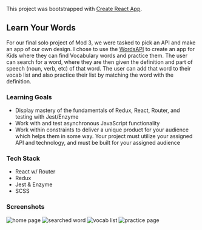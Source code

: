 This project was bootstrapped with [Create React App](https://github.com/facebook/create-react-app).

## Learn Your Words
For our final solo project of Mod 3, we were tasked to pick an API and make an app of our own design. I chose to use the [WordsAPI](https://www.wordsapi.com/#) to create an app for Kids where they can find Vocabulary words and practice them. The user can search for a word, where they are then given the definition and part of speech (noun, verb, etc) of that word. The user can add that word to their vocab list and also practice their list by matching the word with the definition.

### Learning Goals
- Display mastery of the fundamentals of Redux, React, Router, and testing with Jest/Enzyme
- Work with and test asynchronous JavaScript functionality
- Work within constraints to deliver a unique product for your audience which helps them in some way. Your project must utilize your assigned API and technology, and must be built for your assigned audience

### Tech Stack
- React w/ Router 
- Redux 
- Jest & Enzyme 
- SCSS


### Screenshots
![home page](https://imgur.com/QHcvSYq.png)
![searched word](https://imgur.com/cSCLCc2)
![vocab list](https://imgur.com/ND4B0S5)
![practice page](https://imgur.com/c6TWR4v)
